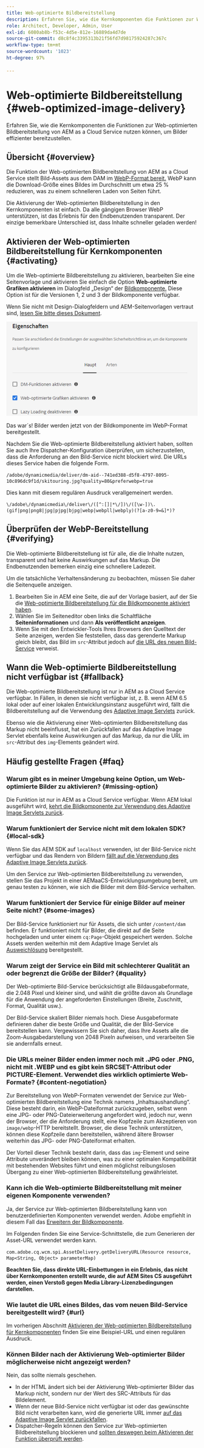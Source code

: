 ```yaml
---
title: Web-optimierte Bildbereitstellung
description: Erfahren Sie, wie die Kernkomponenten die Funktionen zur Web-optimierten Bildbereitstellung von AEM as a Cloud Service nutzen können, um Bilder effizienter bereitzustellen.
role: Architect, Developer, Admin, User
exl-id: 6080ab8b-f53c-4d5e-812e-16889da4d7de
source-git-commit: d8c8f4c3395313b21f56fd7d98175924287c367c
workflow-type: tm+mt
source-wordcount: '1023'
ht-degree: 97%

---
```


# Web-optimierte Bildbereitstellung {#web-optimized-image-delivery}

Erfahren Sie, wie die Kernkomponenten die Funktionen zur Web-optimierten Bildbereitstellung von AEM as a Cloud Service nutzen können, um Bilder effizienter bereitzustellen.

## Übersicht {#overview}

Die Funktion der Web-optimierten Bildbereitstellung von AEM as a Cloud Service stellt Bild-Assets aus dem DAM im [WebP-Format bereit.](https://developers.google.com/speed/webp) WebP kann die Download-Größe eines Bildes im Durchschnitt um etwa 25 % reduzieren, was zu einem schnelleren Laden von Seiten führt.

Die Aktivierung der Web-optimierten Bildbereitstellung in den Kernkomponenten ist einfach. Da alle gängigen Browser WebP unterstützen, ist das Erlebnis für den Endbenutzenden transparent. Der einzige bemerkbare Unterschied ist, dass Inhalte schneller geladen werden!

## Aktivieren der Web-optimierten Bildbereitstellung für Kernkomponenten {#activating}

Um die Web-optimierte Bildbereitstellung zu aktivieren, bearbeiten Sie eine Seitenvorlage und aktivieren Sie einfach die Option **Web-optimierte Grafiken aktivieren** im Dialogfeld „Design“ der [Bildkomponente.](/help/components/image.md#design-dialog) Diese Option ist für die Versionen 1, 2 und 3 der Bildkomponente verfügbar.

Wenn Sie nicht mit Design-Dialogfeldern und AEM-Seitenvorlagen vertraut sind, [lesen Sie bitte dieses Dokument](/help/get-started/authoring.md#pre-configuring-core-components).

![Aktivierung der Web-optimierten Bildbereitstellung im Dialogfeld „Design“](/help/assets/web-optimized-image-delivery.png)

Das war´s! Bilder werden jetzt von der Bildkomponente im WebP-Format bereitgestellt.

Nachdem Sie die Web-optimierte Bildbereitstellung aktiviert haben, sollten Sie auch Ihre Dispatcher-Konfiguration überprüfen, um sicherzustellen, dass die Anforderung an den Bild-Service nicht blockiert wird. Die URLs dieses Service haben die folgende Form.

```text
/adobe/dynamicmedia/deliver/dm-aid--741ed388-d5f8-4797-8095-10c896dc9f1d/skitouring.jpg?quality=80&preferwebp=true
```

Dies kann mit diesem regulären Ausdruck verallgemeinert werden.

```text
\/adobe\/dynamicmedia\/deliver\/([^:[]|*\/])\/([\w-])\.(gif|png|png8|jpg|pjpg|bjpg|webp|webpll|webply)(?[a-z0-9=&]*)?
```

## Überprüfen der WebP-Bereitstellung {#verifying}

Die Web-optimierte Bildbereitstellung ist für alle, die die Inhalte nutzen, transparent und hat keine Auswirkungen auf das Markup. Die Endbenutzenden bemerken einzig eine schnellere Ladezeit.

Um die tatsächliche Verhaltensänderung zu beobachten, müssen Sie daher die Seitenquelle anzeigen.

1. Bearbeiten Sie in AEM eine Seite, die auf der Vorlage basiert, auf der Sie die [Web-optimierte Bildbereitstellung für die Bildkomponente aktiviert haben](#activating).
1. Wählen Sie im Seiteneditor oben links die Schaltfläche **Seiteninformationen** und dann **Als veröffentlicht anzeigen**.
1. Wenn Sie mit den Entwickler-Tools Ihres Browsers den Quelltext der Seite anzeigen, werden Sie feststellen, dass das gerenderte Markup gleich bleibt, das Bild im `src`-Attribut jedoch auf [die URL des neuen Bild-Service](#activating) verweist.

## Wann die Web-optimierte Bildbereitstellung nicht verfügbar ist {#fallback}

Die Web-optimierte Bildbereitstellung ist nur in AEM as a Cloud Service verfügbar. In Fällen, in denen sie nicht verfügbar ist, z. B. wenn AEM 6.5 lokal oder auf einer lokalen Entwicklungsinstanz ausgeführt wird, fällt die Bildbereitstellung auf die Verwendung des [Adaptive Image Servlets](/help/developing/adaptive-image-servlet.md) zurück.

Ebenso wie die Aktivierung einer Web-optimierten Bildbereitstellung das Markup nicht beeinflusst, hat ein Zurückfallen auf das Adaptive Image Servlet ebenfalls keine Auswirkungen auf das Markup, da nur die URL im `src`-Attribut des `img`-Elements geändert wird.

## Häufig gestellte Fragen {#faq}

### Warum gibt es in meiner Umgebung keine Option, um Web-optimierte Bilder zu aktivieren? {#missing-option}

Die Funktion ist nur in AEM as a Cloud Service verfügbar. Wenn AEM lokal ausgeführt wird, [kehrt die Bildkomponente zur Verwendung des Adaptive Image Servlets zurück](#fallback).

### Warum funktioniert der Service nicht mit dem lokalen SDK? {#local-sdk}

Wenn Sie das AEM SDK auf `localhost` verwenden, ist der Bild-Service nicht verfügbar und das Rendern von Bildern [fällt auf die Verwendung des Adaptive Image Servlets zurück](#fallback).

Um den Service zur Web-optimierten Bildbereitstellung zu verwenden, stellen Sie das Projekt in einer AEMaaCS-Entwicklungsumgebung bereit, um genau testen zu können, wie sich die Bilder mit dem Bild-Service verhalten.

### Warum funktioniert der Service für einige Bilder auf meiner Seite nicht? {#some-images}

Der Bild-Service funktioniert nur für Assets, die sich unter `/content/dam` befinden. Er funktioniert nicht für Bilder, die direkt auf die Seite hochgeladen und unter einem `cq:Page`-Objekt gespeichert werden. Solche Assets werden weiterhin mit dem Adaptive Image Servlet als [Ausweichlösung](#fallback) bereitgestellt.

### Warum zeigt der Service ein Bild mit schlechterer Qualität an oder begrenzt die Größe der Bilder? {#quality}

Der Web-optimierte Bild-Service berücksichtigt alle Bildausgabeformate, die 2.048 Pixel und kleiner sind, und wählt die größte davon als Grundlage für die Anwendung der angeforderten Einstellungen (Breite, Zuschnitt, Format, Qualität usw.).

Der Bild-Service skaliert Bilder niemals hoch. Diese Ausgabeformate definieren daher die beste Größe und Qualität, die der Bild-Service bereitstellen kann. Vergewissern Sie sich daher, dass Ihre Assets alle die Zoom-Ausgabedarstellung von 2048 Pixeln aufweisen, und verarbeiten Sie sie andernfalls erneut.

### Die URLs meiner Bilder enden immer noch mit .JPG oder .PNG, nicht mit .WEBP und es gibt kein SRCSET-Attribut oder PICTURE-Element. Verwendet dies wirklich optimierte Web-Formate? {#content-negotiation}

Zur Bereitstellung von WebP-Formaten verwendet der Service zur Web-optimierten Bildbereitstellung eine Technik namens „Inhaltsaushandlung“. Diese besteht darin, ein WebP-Dateiformat zurückzugeben, selbst wenn eine JPG- oder PNG-Dateierweiterung angefordert wird, jedoch nur, wenn der Browser, der die Anforderung stellt, eine Kopfzeile zum Akzeptieren von `image/webp`-HTTP bereitstellt. Browser, die diese Technik unterstützen, können diese Kopfzeile dann bereitstellen, während ältere Browser weiterhin das JPG- oder PNG-Dateiformat erhalten.

Der Vorteil dieser Technik besteht darin, dass das `img`-Element und seine Attribute unverändert bleiben können, was zu einer optimalen Kompatibilität mit bestehenden Websites führt und einen möglichst reibungslosen Übergang zu einer Web-optimierten Bildbereitstellung gewährleistet.

### Kann ich die Web-optimierte Bildbereitstellung mit meiner eigenen Komponente verwenden?

Ja, der Service zur Web-optimierten Bildbereitstellung kann von benutzerdefinierten Komponenten verwendet werden. Adobe empfiehlt in diesem Fall das [Erweitern der Bildkomponente](/help/developing/customizing.md).

Im Folgenden finden Sie eine Service-Schnittstelle, die zum Generieren der Asset-URL verwendet werden kann.

```
com.adobe.cq.wcm.spi.AssetDelivery.getDeliveryURL(Resource resource, Map<String, Object> parameterMap)
```

**Beachten Sie, dass direkte URL-Einbettungen in ein Erlebnis, das nicht über Kernkomponenten erstellt wurde, die auf AEM Sites CS ausgeführt werden, einen Verstoß gegen Media Library-Lizenzbedingungen darstellen.**

### Wie lautet die URL eines Bildes, das vom neuen Bild-Service bereitgestellt wird? {#url}

Im vorherigen Abschnitt [Aktivieren der Web-optimierten Bildbereitstellung für Kernkomponenten](#activating) finden Sie eine Beispiel-URL und einen regulären Ausdruck.

### Können Bilder nach der Aktivierung Web-optimierter Bilder möglicherweise nicht angezeigt werden?

Nein, das sollte niemals geschehen.

* In der HTML ändert sich bei der Aktivierung Web-optimierter Bilder das Markup nicht, sondern nur der Wert des SRC-Attributs für das Bildelement.
* Wenn der neue Bild-Service nicht verfügbar ist oder das gewünschte Bild nicht verarbeiten kann, wird die generierte URL immer [auf das Adaptive Image Servlet zurückfallen](#fallback).
* Dispatcher-Regeln können den Service zur Web-optimierten Bildbereitstellung blockieren und [sollten deswegen beim Aktivieren der Funktion überprüft werden](#activating).

